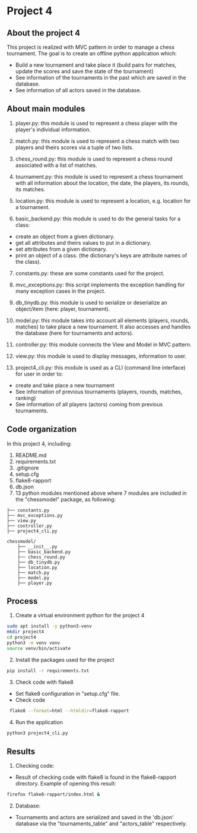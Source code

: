 # Project 4
## About the project 4
This project is realized with MVC pattern in order to manage a chess tournament.
The goal is to create an offline python application which:
* Build a new tournament and take place it (build pairs for matches, update the scores and save the state of the 
tournament)
* See information of the tournaments in the past which are saved in the database.
* See information of all actors saved in the database.

## About main modules
1. player.py:
this module is used to represent a chess player with the player's individual information.

2. match.py:
this module is used to represent a chess match with two players and theirs scores via a tuple of two lists.

3. chess_round.py:
this module is used to represent a chess round associated with a list of matches.

4. tournament.py:
this module is used to represent a chess tournament with all information about the location, the date, the 
players, its rounds, its matches.

5. location.py:
this module is used to represent a location, e.g. location for a tournament.

6. basic_backend.py:
this module is used to do the general tasks for a class:
- create an object from a given dictionary.
- get all attributes and theirs values to put in a dictionary.
- set attributes from a given dictionary.
- print an object of a class.
(the dictionary's keys are attribute names of the class).

7. constants.py:
these are some constants used for the project.

8. mvc_exceptions.py:
this script implements the exception handling for many exception cases in the project.

9. db_tinydb.py: 
this module is used to serialize or deserialize an object/item (here: player, tournament).

10. model.py:
this module takes into account all elements (players, rounds, matches) to take place a new tournament. It also 
accesses and handles the database (here for tournaments and actors).
	
11. controller.py:
this module connects the View and Model in MVC pattern.

12. view.py:
this module is used to display messages, information to user.

13. project4_cli.py:
this module is used as a CLI (command line interface) for user in order to:
- create and take place a new tournament
- See information of previous tournaments (players, rounds, matches, ranking)
- See information of all players (actors) coming from previous tournaments.	

## Code organization
In this project 4, including:

1. README.md
2. requirements.txt
3. .gitignore
4. setup.cfg
5. flake8-rapport 
6.  db.json
5. 13 python modules mentioned above where 7 modules are included in the "chessmodel" package, as following: 
```
├── constants.py
├── mvc_exceptions.py
├── view.py  
├── controller.py
├── project4_cli.py

chessmodel/
    ├── __init__.py
    ├── basic_backend.py
    ├── chess_round.py
    ├── db_tinydb.py
    ├── location.py
    ├── match.py
    ├── model.py
    ├── player.py
```

## Process
1. Create a virtual environment python for the project 4
```bash
sudo apt install -y python3-venv
mkdir project4
cd project4
python3 -m venv venv
source venv/bin/activate
```
2. Install the packages used for the project
```bash
pip install -r requirements.txt
```
3. Check code with flake8
* Set flake8 configuration in "setup.cfg" file.
* Check code 
```bash
 flake8 --format=html --htmldir=flake8-rapport
```
4. Run the application
```bash
python3 project4_cli.py
```

## Results
1. Checking code:
* Result of checking code with flake8 is found in the flake8-rapport directory.
Example of opening this result:
```bash
firefox flake8-rapport/index.html &
```
2. Database:
* Tournaments and actors are serialized and saved in the 'db.json' database via the "tournaments_table" and 
  "actors_table" respectively.
